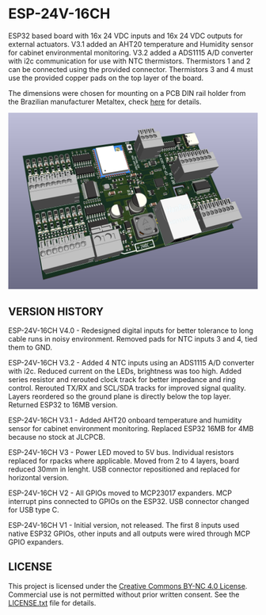 # ESP-24V-16CH
ESP32 based board with 16x 24 VDC inputs and 16x 24 VDC outputs for external actuators. V3.1 added an AHT20 temperature and Humidity sensor for cabinet environmental monitoring. V3.2 added a ADS1115 A/D converter with i2c communication for use with NTC thermistors. Thermistors 1 and 2 can be connected using the provided connector. Thermistors 3 and 4 must use the provided copper pads on the top layer of the board.

The dimensions were chosen for mounting on a PCB DIN rail holder from the Brazilian manufacturer Metaltex, check [here](https://www.metaltex.com.br/produtos/suportes-para-pci/suportes-para-pci) for details.

![alt text](https://github.com/thermseekr/ESP-24v-16ch/blob/main/V4/esp-24v-16ch-v4.0.0.png "ESP-24V-16CH V4.0")

## VERSION HISTORY

ESP-24V-16CH V4.0 - Redesigned digital inputs for better tolerance to long cable runs in noisy environment. Removed pads for NTC inputs 3 and 4, tied them to GND.

ESP-24V-16CH V3.2 - Added 4 NTC inputs using an ADS1115 A/D converter with i2c. Reduced current on the LEDs, brightness was too high. Added series resistor and rerouted clock track for better impedance and ring control. Rerouted TX/RX and SCL/SDA tracks for improved signal quality. Layers reordered so the ground plane is directly below the top layer. Returned ESP32 to 16MB version.

ESP-24V-16CH V3.1 - Added AHT20 onboard temperature and humidity sensor for cabinet environment monitoring. Replaced ESP32 16MB for 4MB because no stock at JLCPCB.

ESP-24V-16CH V3 - Power LED moved to 5V bus. Individual resistors replaced for rpacks where applicable. Moved from 2 to 4 layers, board reduced 30mm in lenght. USB connector repositioned and replaced for horizontal version.

ESP-24V-16CH V2 - All GPIOs moved to MCP23017 expanders. MCP interrupt pins connected to GPIOs on the ESP32. USB connector changed for USB type C.

ESP-24V-16CH V1 - Initial version, not released. The first 8 inputs used native ESP32 GPIOs, other inputs and all outputs were wired through MCP GPIO expanders.

## LICENSE

This project is licensed under the [Creative Commons BY-NC 4.0 License](https://creativecommons.org/licenses/by-nc/4.0/).
Commercial use is not permitted without prior written consent. See the [LICENSE.txt](LICENSE.txt) file for details.
